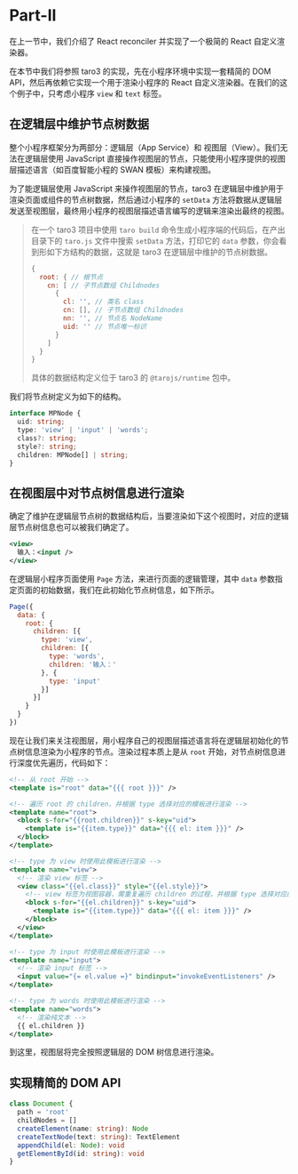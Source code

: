 # Part-II

在上一节中，我们介绍了 React reconciler 并实现了一个极简的 React 自定义渲染器。

在本节中我们将参照 taro3 的实现，先在小程序环境中实现一套精简的 DOM API，然后再依赖它实现一个用于渲染小程序的 React 自定义渲染器。在我们的这个例子中，只考虑小程序 `view` 和 `text` 标签。

## 在逻辑层中维护节点树数据

整个小程序框架分为两部分：逻辑层（App Service）和 视图层（View）。我们无法在逻辑层使用 JavaScript 直接操作视图层的节点，只能使用小程序提供的视图层描述语言（如百度智能小程的 SWAN 模板）来构建视图。

为了能逻辑层使用 JavaScript 来操作视图层的节点，taro3 在逻辑层中维护用于渲染页面或组件的节点树数据，然后通过小程序的 `setData` 方法将数据从逻辑层发送至视图层，最终用小程序的视图层描述语言编写的逻辑来渲染出最终的视图。

> 在一个 taro3 项目中使用 `taro build` 命令生成小程序端的代码后，在产出目录下的 `taro.js` 文件中搜索 `setData` 方法，打印它的 `data` 参数，你会看到形如下方结构的数据，这就是 taro3 在逻辑层中维护的节点树数据。
> ```javascript
> {
>   root: { // 根节点
>     cn: [ // 子节点数组 Childnodes
>       {
>         cl: '', // 类名 class
>         cn: [], // 子节点数组 Childnodes
>         nn: '', // 节点名 NodeName
>         uid: '' // 节点唯一标识
>       }
>     ]
>   }
> }
> ```
> 具体的数据结构定义位于 taro3 的 `@tarojs/runtime` 包中。

我们将节点树定义为如下的结构。

```typescript
interface MPNode {
  uid: string;
  type: 'view' | 'input' | 'words';
  class?: string;
  style?: string;
  children: MPNode[] | string;
}
```

## 在视图层中对节点树信息进行渲染

确定了维护在逻辑层节点树的数据结构后，当要渲染如下这个视图时，对应的逻辑层节点树信息也可以被我们确定了。

```xml
<view>
  输入：<input />
</view>
```

在逻辑层小程序页面使用 `Page` 方法，来进行页面的逻辑管理，其中 `data` 参数指定页面的初始数据，我们在此初始化节点树信息，如下所示。

```javascript
Page({
  data: {
    root: {
      children: [{
        type: 'view',
        children: [{
          type: 'words',
          children: '输入：'
        }, {
          type: 'input'
        }]
      }]
    }
  }
})
```

现在让我们来关注视图层，用小程序自己的视图层描述语言将在逻辑层初始化的节点树信息渲染为小程序的节点。渲染过程本质上是从 `root` 开始，对节点树信息进行深度优先遍历，代码如下：

```xml
<!-- 从 root 开始 -->
<template is="root" data="{{{ root }}}" />

<!-- 遍历 root 的 children，并根据 type 选择对应的模板进行渲染 -->
<template name="root">
  <block s-for="{{root.children}}" s-key="uid">
    <template is="{{item.type}}" data="{{{ el: item }}}" />
  </block>
</template>

<!-- type 为 view 时使用此模板进行渲染 -->
<template name="view">
  <!-- 渲染 view 标签 -->
  <view class="{{el.class}}" style="{{el.style}}">
    <!-- view 标签为视图容器，需重复遍历 children 的过程，并根据 type 选择对应的模板进行渲染 -->
    <block s-for="{{el.children}}" s-key="uid">
      <template is="{{item.type}}" data="{{{ el: item }}}" />
    </block>
  </view>
</template>

<!-- type 为 input 时使用此模板进行渲染 -->
<template name="input">
  <!-- 渲染 input 标签 -->
  <input value="{= el.value =}" bindinput="invokeEventListeners" />
</template>

<!-- type 为 words 时使用此模板进行渲染 -->
<template name="words">
  <!-- 渲染纯文本 -->
  {{ el.children }}
</template>
```

到这里，视图层将完全按照逻辑层的 DOM 树信息进行渲染。

## 实现精简的 DOM API

```typescript
class Document {
  path = 'root'
  childNodes = []
  createElement(name: string): Node
  createTextNode(text: string): TextElement
  appendChild(el: Node): void
  getElementById(id: string): void
}
```
